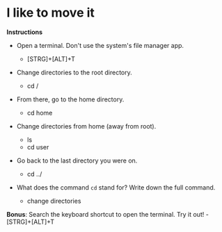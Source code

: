 # I like to move it 

**Instructions**

* Open a terminal. Don't use the system's file manager app.
    - [STRG]+[ALT]+T

* Change directories to the root directory. 
    - cd /

* From there, go to the home directory. 
    - cd home

* Change directories from home (away from root). 
    - ls
    - cd user

* Go back to the last directory you were on.
    - cd ../

* What does the command `cd` stand for? Write down the full command.
    - change directories

**Bonus**: Search the keyboard shortcut to open the terminal. Try it out!
    - [STRG]+[ALT]+T
